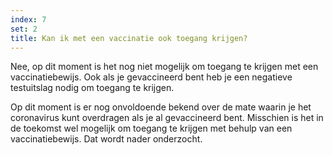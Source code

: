 ```yaml
---
index: 7
set: 2
title: Kan ik met een vaccinatie ook toegang krijgen?
---
```

Nee, op dit moment is het nog niet mogelijk om toegang te krijgen met een vaccinatiebewijs. Ook als je gevaccineerd bent heb je een negatieve testuitslag nodig om toegang te krijgen. 

Op dit moment is er nog onvoldoende bekend over de mate waarin je het coronavirus kunt overdragen als je al gevaccineerd bent. Misschien is het in de toekomst wel mogelijk om toegang te krijgen met behulp van een vaccinatiebewijs. Dat wordt nader onderzocht. 
